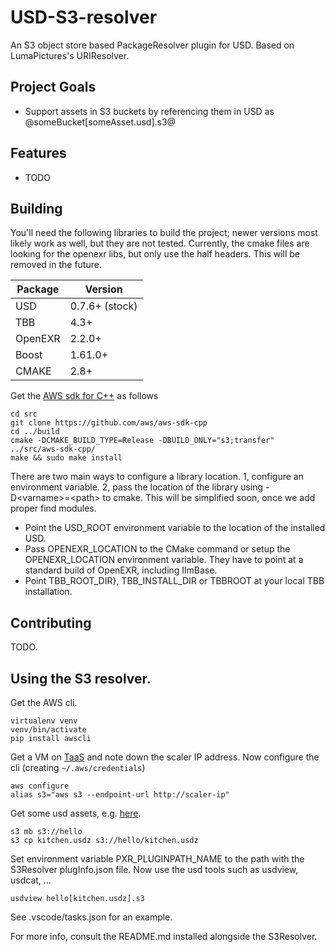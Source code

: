 # USD-S3-resolver
An S3 object store based PackageResolver plugin for USD. Based on LumaPictures's URIResolver.

## Project Goals
* Support assets in S3 buckets by referencing them in USD as @someBucket[someAsset.usd].s3@

## Features
* TODO

## Building

You'll need the following libraries to build the project; newer versions most likely work as well, but they are not tested. Currently, the cmake files are looking for the openexr libs, but only use the half headers. This will be removed in the future.

| Package           | Version        |
| ----------------- | -------------- |
| USD               | 0.7.6+ (stock) |
| TBB               | 4.3+           |
| OpenEXR           | 2.2.0+         |
| Boost             | 1.61.0+        |
| CMAKE             | 2.8+           |

Get the [AWS sdk for C++](https://github.com/aws/aws-sdk-cpp) as follows
```
cd src
git clone https://github.com/aws/aws-sdk-cpp
cd ../build
cmake -DCMAKE_BUILD_TYPE=Release -DBUILD_ONLY="s3;transfer" ../src/aws-sdk-cpp/
make && sudo make install
```

There are two main ways to configure a library location. 1, configure an environment variable. 2, pass the location of the library using -D\<varname\>=\<path\> to cmake. This will be simplified soon, once we add proper find modules.

* Point the USD\_ROOT environment variable to the location of the installed USD.
* Pass OPENEXR\_LOCATION to the CMake command or setup the OPENEXR\_LOCATION environment variable. They have to point at a standard build of OpenEXR, including IlmBase.
* Point TBB\_ROOT\_DIR}, TBB\_INSTALL\_DIR or TBBROOT at your local TBB installation.

## Contributing
TODO.

## Using the S3 resolver.
Get the AWS cli.
```
virtualenv venv
venv/bin/activate
pip install awscli
```
Get a VM on [TaaS](https://lvtaas.amplidata.com) and note down the scaler IP address.
Now configure the cli (creating `~/.aws/credentials`)
```
aws configure
alias s3="aws s3 --endpoint-url http://scaler-ip"
```
Get some usd assets, e.g. [here](http://graphics.pixar.com/usd/downloads.html).
```
s3 mb s3://hello
s3 cp kitchen.usdz s3://hello/kitchen.usdz
```
Set environment variable PXR_PLUGINPATH_NAME to the path with the S3Resolver plugInfo.json file.
Now use the usd tools such as usdview, usdcat, ...
```
usdview hello[kitchen.usdz].s3
```
See .vscode/tasks.json for an example.

For more info, consult the README.md installed alongside the S3Resolver.

